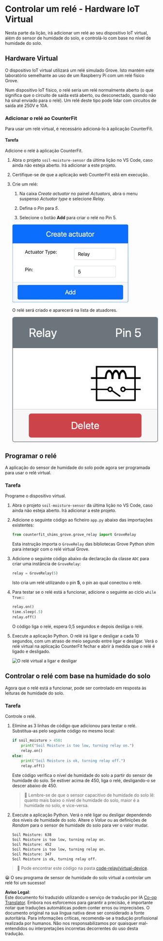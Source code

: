 <!--
CO_OP_TRANSLATOR_METADATA:
{
  "original_hash": "f8f541ee945545017a51aaf309aa37c3",
  "translation_date": "2025-08-25T21:28:35+00:00",
  "source_file": "2-farm/lessons/3-automated-plant-watering/virtual-device-relay.md",
  "language_code": "pt"
}
-->
# Controlar um relé - Hardware IoT Virtual

Nesta parte da lição, irá adicionar um relé ao seu dispositivo IoT virtual, além do sensor de humidade do solo, e controlá-lo com base no nível de humidade do solo.

## Hardware Virtual

O dispositivo IoT virtual utilizará um relé simulado Grove. Isto mantém este laboratório semelhante ao uso de um Raspberry Pi com um relé físico Grove.

Num dispositivo IoT físico, o relé seria um relé normalmente aberto (o que significa que o circuito de saída está aberto, ou desconectado, quando não há sinal enviado para o relé). Um relé deste tipo pode lidar com circuitos de saída até 250V e 10A.

### Adicionar o relé ao CounterFit

Para usar um relé virtual, é necessário adicioná-lo à aplicação CounterFit.

#### Tarefa

Adicione o relé à aplicação CounterFit.

1. Abra o projeto `soil-moisture-sensor` da última lição no VS Code, caso ainda não esteja aberto. Irá adicionar a este projeto.

1. Certifique-se de que a aplicação web CounterFit está em execução.

1. Crie um relé:

    1. Na caixa *Create actuator* no painel *Actuators*, abra o menu suspenso *Actuator type* e selecione *Relay*.

    1. Defina o *Pin* para *5*.

    1. Selecione o botão **Add** para criar o relé no Pin 5.

    ![As definições do relé](../../../../../translated_images/counterfit-create-relay.fa7c40fd0f2f6afc33b35ea94fcb235085be4861e14e3fe6b9b7bcfc82d1c888.pt.png)

    O relé será criado e aparecerá na lista de atuadores.

    ![O relé criado](../../../../../translated_images/counterfit-relay.bbf74c1dbdc8b9acd983367fcbd06703a402aefef6af54ddb28e11307ba8a12c.pt.png)

## Programar o relé

A aplicação do sensor de humidade do solo pode agora ser programada para usar o relé virtual.

### Tarefa

Programe o dispositivo virtual.

1. Abra o projeto `soil-moisture-sensor` da última lição no VS Code, caso ainda não esteja aberto. Irá adicionar a este projeto.

1. Adicione o seguinte código ao ficheiro `app.py` abaixo das importações existentes:

    ```python
    from counterfit_shims_grove.grove_relay import GroveRelay
    ```

    Esta instrução importa o `GroveRelay` das bibliotecas Grove Python shim para interagir com o relé virtual Grove.

1. Adicione o seguinte código abaixo da declaração da classe `ADC` para criar uma instância de `GroveRelay`:

    ```python
    relay = GroveRelay(5)
    ```

    Isto cria um relé utilizando o pin **5**, o pin ao qual conectou o relé.

1. Para testar se o relé está a funcionar, adicione o seguinte ao ciclo `while True:`:

    ```python
    relay.on()
    time.sleep(.5)
    relay.off()
    ```

    O código liga o relé, espera 0,5 segundos e depois desliga o relé.

1. Execute a aplicação Python. O relé irá ligar e desligar a cada 10 segundos, com um atraso de meio segundo entre ligar e desligar. Verá o relé virtual na aplicação CounterFit fechar e abrir à medida que o relé é ligado e desligado.

    ![O relé virtual a ligar e desligar](../../../../../images/virtual-relay-turn-on-off.gif)

## Controlar o relé com base na humidade do solo

Agora que o relé está a funcionar, pode ser controlado em resposta às leituras de humidade do solo.

### Tarefa

Controle o relé.

1. Elimine as 3 linhas de código que adicionou para testar o relé. Substitua-as pelo seguinte código no mesmo local:

    ```python
    if soil_moisture > 450:
        print("Soil Moisture is too low, turning relay on.")
        relay.on()
    else:
        print("Soil Moisture is ok, turning relay off.")
        relay.off()
    ```

    Este código verifica o nível de humidade do solo a partir do sensor de humidade do solo. Se estiver acima de 450, liga o relé, desligando-o se descer abaixo de 450.

    > 💁 Lembre-se de que o sensor capacitivo de humidade do solo lê: quanto mais baixo o nível de humidade do solo, maior é a humidade no solo, e vice-versa.

1. Execute a aplicação Python. Verá o relé ligar ou desligar dependendo dos níveis de humidade do solo. Altere o *Value* ou as definições de *Random* para o sensor de humidade do solo para ver o valor mudar.

    ```output
    Soil Moisture: 638
    Soil Moisture is too low, turning relay on.
    Soil Moisture: 452
    Soil Moisture is too low, turning relay on.
    Soil Moisture: 347
    Soil Moisture is ok, turning relay off.
    ```

> 💁 Pode encontrar este código na pasta [code-relay/virtual-device](../../../../../2-farm/lessons/3-automated-plant-watering/code-relay/virtual-device).

😀 O seu programa de sensor de humidade do solo virtual a controlar um relé foi um sucesso!

**Aviso Legal**:  
Este documento foi traduzido utilizando o serviço de tradução por IA [Co-op Translator](https://github.com/Azure/co-op-translator). Embora nos esforcemos para garantir a precisão, é importante notar que traduções automáticas podem conter erros ou imprecisões. O documento original na sua língua nativa deve ser considerado a fonte autoritária. Para informações críticas, recomenda-se a tradução profissional realizada por humanos. Não nos responsabilizamos por quaisquer mal-entendidos ou interpretações incorretas decorrentes do uso desta tradução.